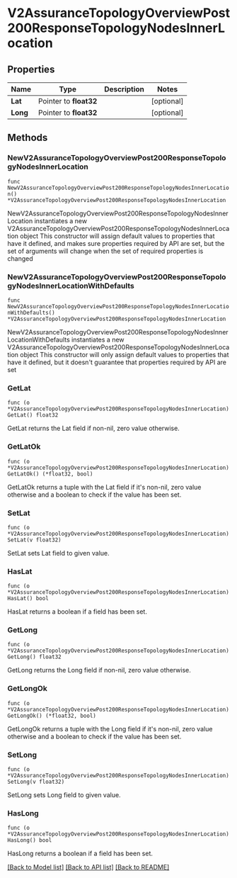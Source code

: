 # V2AssuranceTopologyOverviewPost200ResponseTopologyNodesInnerLocation

## Properties

Name | Type | Description | Notes
------------ | ------------- | ------------- | -------------
**Lat** | Pointer to **float32** |  | [optional] 
**Long** | Pointer to **float32** |  | [optional] 

## Methods

### NewV2AssuranceTopologyOverviewPost200ResponseTopologyNodesInnerLocation

`func NewV2AssuranceTopologyOverviewPost200ResponseTopologyNodesInnerLocation() *V2AssuranceTopologyOverviewPost200ResponseTopologyNodesInnerLocation`

NewV2AssuranceTopologyOverviewPost200ResponseTopologyNodesInnerLocation instantiates a new V2AssuranceTopologyOverviewPost200ResponseTopologyNodesInnerLocation object
This constructor will assign default values to properties that have it defined,
and makes sure properties required by API are set, but the set of arguments
will change when the set of required properties is changed

### NewV2AssuranceTopologyOverviewPost200ResponseTopologyNodesInnerLocationWithDefaults

`func NewV2AssuranceTopologyOverviewPost200ResponseTopologyNodesInnerLocationWithDefaults() *V2AssuranceTopologyOverviewPost200ResponseTopologyNodesInnerLocation`

NewV2AssuranceTopologyOverviewPost200ResponseTopologyNodesInnerLocationWithDefaults instantiates a new V2AssuranceTopologyOverviewPost200ResponseTopologyNodesInnerLocation object
This constructor will only assign default values to properties that have it defined,
but it doesn't guarantee that properties required by API are set

### GetLat

`func (o *V2AssuranceTopologyOverviewPost200ResponseTopologyNodesInnerLocation) GetLat() float32`

GetLat returns the Lat field if non-nil, zero value otherwise.

### GetLatOk

`func (o *V2AssuranceTopologyOverviewPost200ResponseTopologyNodesInnerLocation) GetLatOk() (*float32, bool)`

GetLatOk returns a tuple with the Lat field if it's non-nil, zero value otherwise
and a boolean to check if the value has been set.

### SetLat

`func (o *V2AssuranceTopologyOverviewPost200ResponseTopologyNodesInnerLocation) SetLat(v float32)`

SetLat sets Lat field to given value.

### HasLat

`func (o *V2AssuranceTopologyOverviewPost200ResponseTopologyNodesInnerLocation) HasLat() bool`

HasLat returns a boolean if a field has been set.

### GetLong

`func (o *V2AssuranceTopologyOverviewPost200ResponseTopologyNodesInnerLocation) GetLong() float32`

GetLong returns the Long field if non-nil, zero value otherwise.

### GetLongOk

`func (o *V2AssuranceTopologyOverviewPost200ResponseTopologyNodesInnerLocation) GetLongOk() (*float32, bool)`

GetLongOk returns a tuple with the Long field if it's non-nil, zero value otherwise
and a boolean to check if the value has been set.

### SetLong

`func (o *V2AssuranceTopologyOverviewPost200ResponseTopologyNodesInnerLocation) SetLong(v float32)`

SetLong sets Long field to given value.

### HasLong

`func (o *V2AssuranceTopologyOverviewPost200ResponseTopologyNodesInnerLocation) HasLong() bool`

HasLong returns a boolean if a field has been set.


[[Back to Model list]](../README.md#documentation-for-models) [[Back to API list]](../README.md#documentation-for-api-endpoints) [[Back to README]](../README.md)


